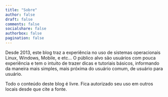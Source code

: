 ```yaml
---
title: "Sobre"
author: false
draft: false
comments: false
socialshare: false
authorbox: false
pagination: false
---
```


Desde 2013, este blog traz a experiência no uso de sistemas operacionais Linux, Windows, Mobile, e etc... 
O público alvo são usuários com pouca experiência e tem o intuito de trazer dicas e tutoriais básicos, informando da maneira mais simples, mais próxima do usuário comum, de usuário para usuário.

Todo o conteúdo deste blog é livre. Fica autorizado seu uso em outros locais desde que cite a fonte.
